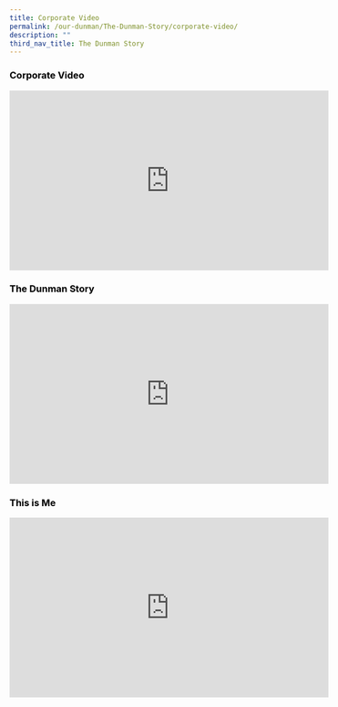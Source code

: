 ```yaml
---
title: Corporate Video
permalink: /our-dunman/The-Dunman-Story/corporate-video/
description: ""
third_nav_title: The Dunman Story
---
```

### <span style = "color: black"> <b>Corporate Video</b> </span>

<iframe width="560" height="315" src="https://www.youtube.com/embed/2-lJYCysdmA" title="YouTube video player" frameborder="0" allow="accelerometer; autoplay; clipboard-write; encrypted-media; gyroscope; picture-in-picture" allowfullscreen></iframe>

### <span style = "color: black"> <b>The Dunman Story</b> </span>

<iframe width="560" height="315" src="https://www.youtube.com/embed/kWvFGDyxlC8" title="YouTube video player" frameborder="0" allow="accelerometer; autoplay; clipboard-write; encrypted-media; gyroscope; picture-in-picture" allowfullscreen></iframe>

### <span style = "color: black"> <b>This is Me</b> </span>

<iframe width="560" height="315" src="https://www.youtube.com/embed/nSmPqn9WmbM" title="YouTube video player" frameborder="0" allow="accelerometer; autoplay; clipboard-write; encrypted-media; gyroscope; picture-in-picture" allowfullscreen></iframe>